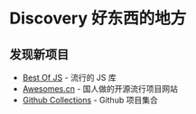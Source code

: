 # Discovery 好东西的地方

## 发现新项目
- [Best Of JS](https://stats.js.org/) - 流行的 JS 库
- [Awesomes.cn](https://www.awesomes.cn/) - 国人做的开源流行项目网站
- [Github Collections](https://github.com/collections) - Github 项目集合
